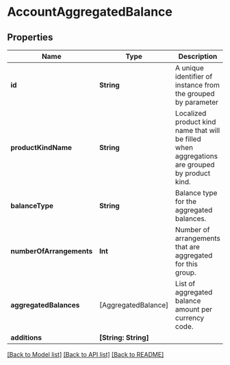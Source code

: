 # AccountAggregatedBalance

## Properties
Name | Type | Description | Notes
------------ | ------------- | ------------- | -------------
**id** | **String** | A unique identifier of instance from the grouped by parameter | [optional] 
**productKindName** | **String** | Localized product kind name that will be filled when aggregations are grouped by product kind. | [optional] 
**balanceType** | **String** | Balance type for the aggregated balances. | [optional] 
**numberOfArrangements** | **Int** | Number of arrangements that are aggregated for this group. | [optional] 
**aggregatedBalances** | [AggregatedBalance] | List of aggregated balance amount per currency code. | [optional] 
**additions** | **[String: String]** |  | [optional] 

[[Back to Model list]](../README.md#documentation-for-models) [[Back to API list]](../README.md#documentation-for-api-endpoints) [[Back to README]](../README.md)

